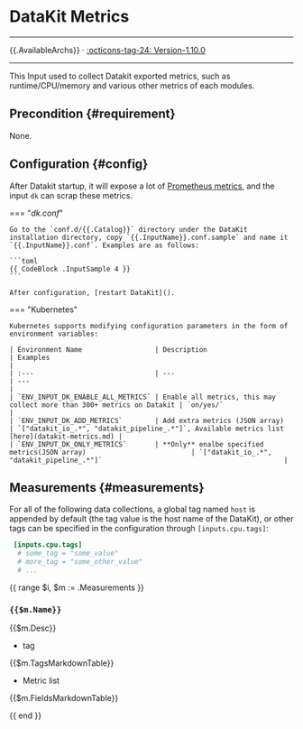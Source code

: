 # DataKit Metrics

---

{{.AvailableArchs}} · [:octicons-tag-24: Version-1.10.0](changelog.md#cl-1.10.0)

---

This Input used to collect Datakit exported metrics, such as runtime/CPU/memory and various other metrics of each modules.

## Precondition {#requirement}

None.

## Configuration {#config}

After Datakit startup, it will expose a lot of [Prometheus metrics](datakit-metrics.md), and the input `dk` can scrap
these metrics.

<!-- markdownlint-disable MD046 -->
=== "*dk.conf*"

    
    Go to the `conf.d/{{.Catalog}}` directory under the DataKit installation directory, copy `{{.InputName}}.conf.sample` and name it `{{.InputName}}.conf`. Examples are as follows:

    ```toml
    {{ CodeBlock .InputSample 4 }}
    ```

    After configuration, [restart DataKit]().

=== "Kubernetes"

    Kubernetes supports modifying configuration parameters in the form of environment variables:

    | Environment Name                  | Description                                                            | Examples                                                                               |
    | :---                              | ---                                                                    | ---                                                                                    |
    | `ENV_INPUT_DK_ENABLE_ALL_METRICS` | Enable all metrics, this may collect more than 300+ metrics on Datakit | `on/yes/`                                                                              |
    | `ENV_INPUT_DK_ADD_METRICS`        | Add extra metrics (JSON array)                                         | `["datakit_io_.*", "datakit_pipeline_.*"]`, Available metrics list [here](datakit-metrics.md) |
    | `ENV_INPUT_DK_ONLY_METRICS`       | **Only** enalbe specified metrics(JSON array)                          | `["datakit_io_.*", "datakit_pipeline_.*"]`                                             |
<!-- markdownlint-enable -->

## Measurements {#measurements}

For all of the following data collections, a global tag named `host` is appended by default (the tag value is the host name of the DataKit), or other tags can be specified in the configuration through `[inputs.cpu.tags]`:

``` toml
 [inputs.cpu.tags]
  # some_tag = "some_value"
  # more_tag = "some_other_value"
  # ...
```

{{ range $i, $m := .Measurements }}

### `{{$m.Name}}`

{{$m.Desc}}

- tag

{{$m.TagsMarkdownTable}}

- Metric list

{{$m.FieldsMarkdownTable}}

{{ end }}
